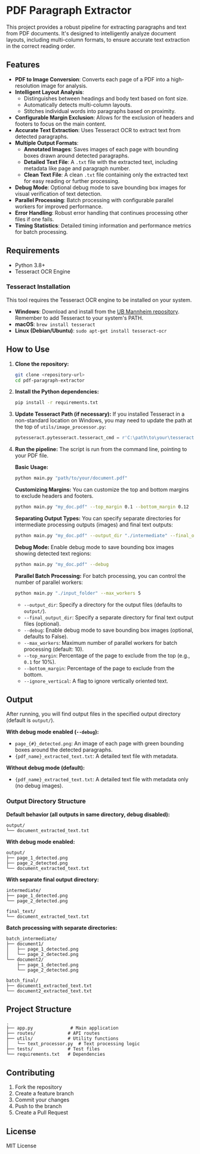 # PDF Paragraph Extractor

This project provides a robust pipeline for extracting paragraphs and text from PDF documents. It's designed to intelligently analyze document layouts, including multi-column formats, to ensure accurate text extraction in the correct reading order.

## Features

- **PDF to Image Conversion**: Converts each page of a PDF into a high-resolution image for analysis.
- **Intelligent Layout Analysis**:
    - Distinguishes between headings and body text based on font size.
    - Automatically detects multi-column layouts.
    - Stitches individual words into paragraphs based on proximity.
- **Configurable Margin Exclusion**: Allows for the exclusion of headers and footers to focus on the main content.
- **Accurate Text Extraction**: Uses Tesseract OCR to extract text from detected paragraphs.
- **Multiple Output Formats**:
    - **Annotated Images**: Saves images of each page with bounding boxes drawn around detected paragraphs.
    - **Detailed Text File**: A `.txt` file with the extracted text, including metadata like page and paragraph number.
    - **Clean Text File**: A clean `.txt` file containing only the extracted text for easy reading or further processing.
- **Debug Mode**: Optional debug mode to save bounding box images for visual verification of text detection.
- **Parallel Processing**: Batch processing with configurable parallel workers for improved performance.
- **Error Handling**: Robust error handling that continues processing other files if one fails.
- **Timing Statistics**: Detailed timing information and performance metrics for batch processing.

## Requirements

- Python 3.8+
- Tesseract OCR Engine

### Tesseract Installation

This tool requires the Tesseract OCR engine to be installed on your system.

- **Windows**: Download and install from the [UB Mannheim repository](https://github.com/UB-Mannheim/tesseract/wiki). Remember to add Tesseract to your system's PATH.
- **macOS**: `brew install tesseract`
- **Linux (Debian/Ubuntu)**: `sudo apt-get install tesseract-ocr`


## How to Use

1.  **Clone the repository:**
    ```bash
    git clone <repository-url>
    cd pdf-paragraph-extractor
    ```

2.  **Install the Python dependencies:**
    ```bash
    pip install -r requirements.txt
    ```
    
3.  **Update Tesseract Path (if necessary):**
    If you installed Tesseract in a non-standard location on Windows, you may need to update the path at the top of `utils/image_processor.py`:
    ```python
    pytesseract.pytesseract.tesseract_cmd = r'C:\path\to\your\tesseract.exe'
    ```

4.  **Run the pipeline:**
    The script is run from the command line, pointing to your PDF file.

    **Basic Usage:**
    ```bash
    python main.py "path/to/your/document.pdf"
    ```

    **Customizing Margins:**
    You can customize the top and bottom margins to exclude headers and footers.

    ```bash
    python main.py "my_doc.pdf" --top_margin 0.1 --bottom_margin 0.12
    ```

    **Separating Output Types:**
    You can specify separate directories for intermediate processing outputs (images) and final text outputs:

    ```bash
    python main.py "my_doc.pdf" --output_dir "./intermediate" --final_output_dir "./final_text"
    ```

    **Debug Mode:**
    Enable debug mode to save bounding box images showing detected text regions:

    ```bash
    python main.py "my_doc.pdf" --debug
    ```

    **Parallel Batch Processing:**
    For batch processing, you can control the number of parallel workers:

    ```bash
    python main.py "./input_folder" --max_workers 5
    ```

    - `--output_dir`: Specify a directory for the output files (defaults to `output/`).
    - `--final_output_dir`: Specify a separate directory for final text output files (optional).
    - `--debug`: Enable debug mode to save bounding box images (optional, defaults to False).
    - `--max_workers`: Maximum number of parallel workers for batch processing (default: 10).
    - `--top_margin`: Percentage of the page to exclude from the top (e.g., `0.1` for 10%).
    - `--bottom_margin`: Percentage of the page to exclude from the bottom.
    - `--ignore_vertical`: A flag to ignore vertically oriented text.

## Output

After running, you will find output files in the specified output directory (default is `output/`).

**With debug mode enabled (`--debug`):**
- `page_{#}_detected.png`: An image of each page with green bounding boxes around the detected paragraphs.
- `{pdf_name}_extracted_text.txt`: A detailed text file with metadata.

**Without debug mode (default):**
- `{pdf_name}_extracted_text.txt`: A detailed text file with metadata only (no debug images).

### Output Directory Structure

**Default behavior (all outputs in same directory, debug disabled):**
```
output/
└── document_extracted_text.txt
```

**With debug mode enabled:**
```
output/
├── page_1_detected.png
├── page_2_detected.png
└── document_extracted_text.txt
```

**With separate final output directory:**
```
intermediate/
├── page_1_detected.png
└── page_2_detected.png

final_text/
└── document_extracted_text.txt
```

**Batch processing with separate directories:**
```
batch_intermediate/
├── document1/
│   ├── page_1_detected.png
│   └── page_2_detected.png
└── document2/
    ├── page_1_detected.png
    └── page_2_detected.png

batch_final/
├── document1_extracted_text.txt
└── document2_extracted_text.txt
```

## Project Structure

```
.
├── app.py              # Main application
├── routes/            # API routes
├── utils/             # Utility functions
│   └── text_processor.py  # Text processing logic
├── tests/             # Test files
└── requirements.txt   # Dependencies
```

## Contributing

1. Fork the repository
2. Create a feature branch
3. Commit your changes
4. Push to the branch
5. Create a Pull Request

## License

MIT License 